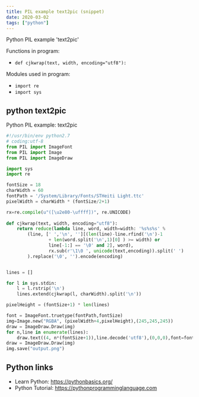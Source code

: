 ```yaml
---
title: PIL example text2pic (snippet)
date: 2020-03-02
tags: ["python"]
---
```

Python PIL example 'text2pic'

Functions in program: 
* `def cjkwrap(text, width, encoding="utf8"):`

Modules used in program: 
* `import re`
* `import sys`

## python text2pic

Python PIL example: text2pic

```python
#!/usr/bin/env python2.7
# coding:utf-8
from PIL import ImageFont
from PIL import Image
from PIL import ImageDraw

import sys
import re

fontSize = 18
charWidth = 60
fontPath = '/System/Library/Fonts/STHeiti Light.ttc'
pixelWidth = charWidth * (fontSize/2+1)

rx=re.compile(u"([\u2e80-\uffff])", re.UNICODE)
 
def cjkwrap(text, width, encoding="utf8"):
	return reduce(lambda line, word, width=width: '%s%s%s' %
		(line, [' ','\n', ''][(len(line)-line.rfind('\n')-1
				+ len(word.split('\n',1)[0] ) >= width) or
				line[-1:] == '\0' and 2], word),
				rx.sub(r'\1\0 ', unicode(text,encoding)).split(' ')
		).replace('\0', '').encode(encoding)


lines = []

for l in sys.stdin:
	l = l.rstrip('\n')
	lines.extend(cjkwrap(l, charWidth).split('\n'))

pixelHeight = (fontSize+1) * len(lines)

font = ImageFont.truetype(fontPath,fontSize)
img=Image.new("RGBA", (pixelWidth+4,pixelHeight),(245,245,245))
draw = ImageDraw.Draw(img)
for n,line in enumerate(lines):
	draw.text((4, n*(fontSize+1)),line.decode('utf8'),(0,0,0),font=font)
draw = ImageDraw.Draw(img)
img.save("output.png")


```

## Python links

- Learn Python: https://pythonbasics.org/
- Python Tutorial: https://pythonprogramminglanguage.com
